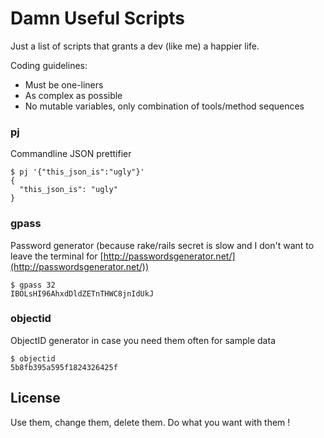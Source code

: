 # Damn Useful Scripts

Just a list of scripts that grants a dev (like me) a happier life.

Coding guidelines:

- Must be one-liners
- As complex as possible
- No mutable variables, only combination of tools/method sequences

### pj

Commandline JSON prettifier

```
$ pj '{"this_json_is":"ugly"}'
{
  "this_json_is": "ugly"
}
```

### gpass

Password generator (because rake/rails secret is slow and I don't want to leave the terminal for [http://passwordsgenerator.net/](http://passwordsgenerator.net/))

```
$ gpass 32
IBOLsHI96AhxdDldZETnTHWC8jnIdUkJ
```

### objectid

ObjectID generator in case you need them often for sample data

```
$ objectid
5b8fb395a595f1824326425f
```

## License

Use them, change them, delete them. Do what you want with them !
